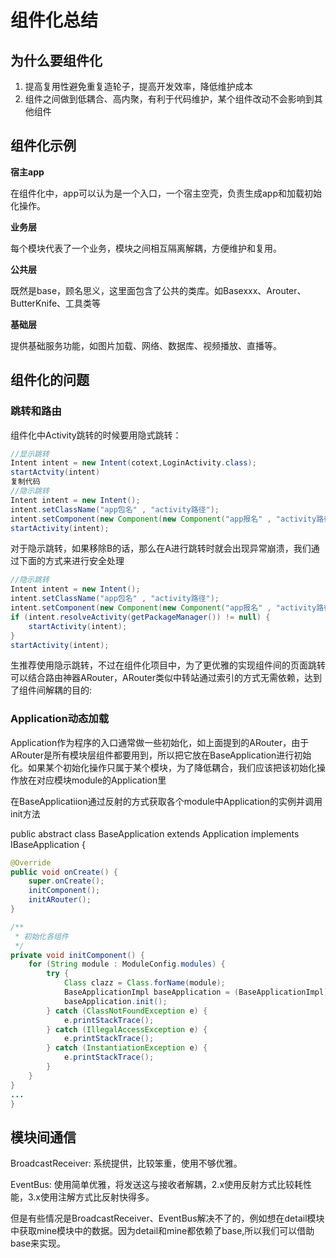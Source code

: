 # 组件化总结

## 为什么要组件化

1. 提高复用性避免重复造轮子，提高开发效率，降低维护成本
2. 组件之间做到低耦合、高内聚，有利于代码维护，某个组件改动不会影响到其他组件



## 组件化示例

**宿主app**

在组件化中，app可以认为是一个入口，一个宿主空壳，负责生成app和加载初始化操作。

**业务层**

每个模块代表了一个业务，模块之间相互隔离解耦，方便维护和复用。

**公共层**

既然是base，顾名思义，这里面包含了公共的类库。如Basexxx、Arouter、ButterKnife、工具类等

**基础层**

提供基础服务功能，如图片加载、网络、数据库、视频播放、直播等。



## 组件化的问题

### 跳转和路由

组件化中Activity跳转的时候要用隐式跳转：

```java
//显示跳转
Intent intent = new Intent(cotext,LoginActivity.class);
startActvity(intent)
复制代码
//隐示跳转
Intent intent = new Intent();
intent.setClassName("app包名" , "activity路径");
intent.setComponent(new Component(new Component("app报名" , "activity路径")));
startActivity(intent);
```

对于隐示跳转，如果移除B的话，那么在A进行跳转时就会出现异常崩溃，我们通过下面的方式来进行安全处理

```java
//隐示跳转
Intent intent = new Intent();
intent.setClassName("app包名" , "activity路径");
intent.setComponent(new Component(new Component("app报名" , "activity路径")));
if (intent.resolveActivity(getPackageManager()) != null) {
    startActivity(intent);
}
startActivity(intent);
```

生推荐使用隐示跳转，不过在组件化项目中，为了更优雅的实现组件间的页面跳转可以结合路由神器ARouter，ARouter类似中转站通过索引的方式无需依赖，达到了组件间解耦的目的:



### Application动态加载

Application作为程序的入口通常做一些初始化，如上面提到的ARouter，由于ARouter是所有模块层组件都要用到，所以把它放在BaseApplication进行初始化。如果某个初始化操作只属于某个模块，为了降低耦合，我们应该把该初始化操作放在对应模块module的Application里



在BaseApplicatiion通过反射的方式获取各个module中Application的实例并调用init方法

public abstract class BaseApplication extends Application implements IBaseApplication {

```java
@Override
public void onCreate() {
    super.onCreate();
    initComponent();
    initARouter();
}

/**
 * 初始化各组件
 */
private void initComponent() {
    for (String module : ModuleConfig.modules) {
        try {
            Class clazz = Class.forName(module);
            BaseApplicationImpl baseApplication = (BaseApplicationImpl) clazz.newInstance();
            baseApplication.init();
        } catch (ClassNotFoundException e) {
            e.printStackTrace();
        } catch (IllegalAccessException e) {
            e.printStackTrace();
        } catch (InstantiationException e) {
            e.printStackTrace();
        }
    }
}
...
}
```


## 模块间通信

BroadcastReceiver: 系统提供，比较笨重，使用不够优雅。

EventBus: 使用简单优雅，将发送这与接收者解耦，2.x使用反射方式比较耗性能，3.x使用注解方式比反射快得多。

但是有些情况是BroadcastReceiver、EventBus解决不了的，例如想在detail模块中获取mine模块中的数据。因为detail和mine都依赖了base,所以我们可以借助base来实现。

















